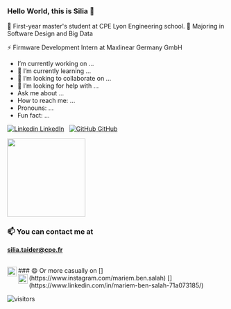 ### Hello World, this is Silia 👋

💬 First-year master's student at CPE Lyon Engineering school.
🔭 Majoring in Software Design and Big Data

⚡ Firmware Development Intern at Maxlinear Germany GmbH

-  I’m currently working on ...
- 🌱 I’m currently learning ...
- 👯 I’m looking to collaborate on ...
- 🤔 I’m looking for help with ...
-  Ask me about ...
-  How to reach me: ...
-  Pronouns: ...
-  Fun fact: ...

[![Linkedin](https://i.stack.imgur.com/gVE0j.png) LinkedIn](https://www.linkedin.com/in/silia-taider-021538176/)
&nbsp;
[![GitHub](https://i.stack.imgur.com/tskMh.png) GitHub](https://github.com/)

  <img height="180em" src="https://github-readme-stats.vercel.app/api?username=siliataider&show_icons=true&hide_border=true&&count_private=true&include_all_commits=true" />
  




### 📫 You can contact me at 

**silia.taider@cpe.fr**

<br/>
### 😄 Or more casually on
[<img align="left" alt="Instagram" width="22px" src="https://cdn.jsdelivr.net/npm/simple-icons@v3/icons/instagram.svg" />](https://www.instagram.com/mariem.ben.salah)
[<img align="left" alt="LinkedIn" width="22px" src="https://cdn.jsdelivr.net/npm/simple-icons@v3/icons/linkedin.svg" />](https://www.linkedin.com/in/mariem-ben-salah-71a073185/)

![visitors](https://visitor-badge.glitch.me/badge?page_id=page.id)
